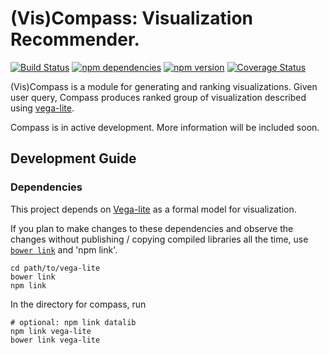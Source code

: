 # (Vis)Compass: Visualization Recommender.

[![Build Status](https://travis-ci.org/vega/compass.svg)](https://travis-ci.org/vega/compass)
[![npm dependencies](https://david-dm.org/vega/compass.svg)](https://www.npmjs.com/package/viscompass)
[![npm version](https://img.shields.io/npm/v/viscompass.svg)](https://www.npmjs.com/package/viscompass)
[![Coverage Status](https://coveralls.io/repos/vega/compass/badge.svg)](https://coveralls.io/r/vega/compass)

(Vis)Compass is a module for generating and ranking visualizations. Given user
query, Compass produces ranked group of visualization described using
[vega-lite](http://github.com/vega/vega-lite).

Compass is in active development.  More information will be included soon.

## Development Guide

### Dependencies

This project depends on [Vega-lite](https://github.com/vega/vega-lite) as a formal model for visualization.

If you plan to make changes to these dependencies and observe the changes without publishing / copying compiled libraries all the time, use [`bower link`](https://oncletom.io/2013/live-development-bower-component/) and 'npm link'.

```
cd path/to/vega-lite
bower link
npm link
```

In the directory for compass, run

```
# optional: npm link datalib
npm link vega-lite
bower link vega-lite
```
